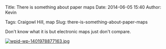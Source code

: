 Title: There is something about paper maps
Date: 2014-06-05 15:40
Author: Kevin

Tags: Craigowl Hill, map
Slug: there-is-something-about-paper-maps

Don't know what it is but electronic maps just don't compare.

[![wpid-wp-1401978877163.jpg](/images/2014/06/wpid-wp-1401978877163-e1401979271132-300x225.jpg)](/images/2014/06/wpid-wp-1401978877163-e1401979271132.jpg)
